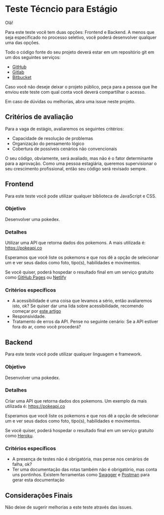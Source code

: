 # Teste Técncio para Estágio
Olá!

Para este teste você tem duas opções: Frontend e Backend.
A menos que seja especificado no processo seletivo, você poderá desenvolver qualquer uma das opções.

Todo o código fonte do seu projeto deverá estar em um repositório git em um dos seguintes serviços:
* [GitHub](https://github.com)
* [Gitlab](https://gitlab.com)
* [Bitbucket](https://bitbucket.org)

Caso você não deseje deixar o projeto público, peça para a pessoa que lhe enviou este teste com qual conta você deverá compartilhar o acesso.

Em caso de dúvidas ou melhorias, abra uma issue neste projeto.

## Critérios de avaliação

Para a vaga de estágio, avaliaremos os seguintes critérios:

* Capacidade de resolução de problemas
* Organização do pensamento lógico
* Cobertura de possíveis cenários não convencionais

O seu código, obviamente, será avaliado, mas não é o fator determinante para a aprovação.
Como uma pessoa estagiária, queremos supervisionar o seu crescimento profissional, então seu código será revisado sempre.

## Frontend

Para este teste você pode utilizar qualquer biblioteca de JavaScript e CSS.

### Objetivo

Desenvolver uma pokedex.

### Detalhes
Utilizar uma API que retorna dados dos pokemons.
A mais utilizada é: https://pokeapi.co

Esperamos que você liste os pokemons e que nos dê a opção de selecionar um e ver seus dados como foto, tipo(s), habilidades e movimentos.

Se você quiser, poderá hospedar o resultado final em um serviço gratuito como [GitHub Pages](https://pages.github.com) ou [Netlify](https://www.netlify.com)

### Critérios específicos

* A acessibilidade é uma coisa que levamos a sério, então avaliaremos isto, ok? Se quiser dar uma lida sobre acessibilidade, recomendo começar por [este artigo](https://imasters.com.br/front-end/o-que-e-acessibilidade-web-e-como-tornar-seu-site-mais-acessivel)
* Responsividade.
* Tratamento de erros da API. Pense no seguinte cenário: Se a API estiver fora do ar, como você procederá?

## Backend

Para este teste você pode utilizar qualquer linguagem e framework.

### Objetivo

Desenvolver uma pokedex.

### Detalhes
Criar uma API que retorna dados dos pokemons.
Um exemplo da mais utilizada é: https://pokeapi.co

Esperamos que você liste os pokemons e que nos dê a opção de selecionar um e ver seus dados como foto, tipo(s), habilidades e movimentos.

Se você quiser, poderá hospedar o resultado final em um serviço gratuito como [Heroku](https://heroku.com).

### Critérios específicos

* A presença de testes não é obrigatória, mas pense nos cenários de falha, ok?
* Ter uma documentação das rotas também não é obrigatório, mas conta uns pontinhos. Existem ferramentas como [Swagger](https://swagger.io) e [Postman](https://www.getpostman.com) para gerar esta documentação

## Considerações Finais

Não deixe de sugerir melhorias a este teste através das issues.
